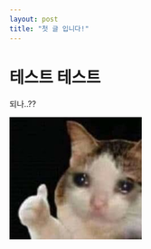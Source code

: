 ```yaml
---
layout: post
title: "첫 글 입니다!"
---
```


# 테스트 테스트
되나..??

![thumbcat](..\images\2023-09-26-first\thumbcat-1695744564708-1.jpg)
